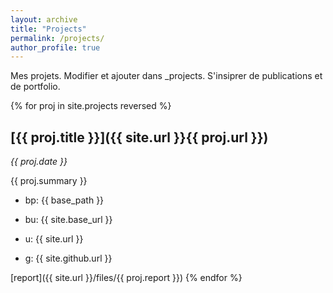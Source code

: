 ```yaml
---
layout: archive
title: "Projects"
permalink: /projects/
author_profile: true
---
```


Mes projets. Modifier et ajouter dans _projects. S'insiprer de publications et de portfolio.

{% for proj in site.projects reversed %}
## [{{ proj.title }}]({{ site.url }}{{ proj.url }})
*{{ proj.date }}*

{{ proj.summary }}
* bp: {{ base_path }}

* bu: {{ site.base_url }}

* u: {{ site.url }}
* g: {{ site.github.url }}

[report]({{ site.url }}/files/{{ proj.report }})
{% endfor %}
